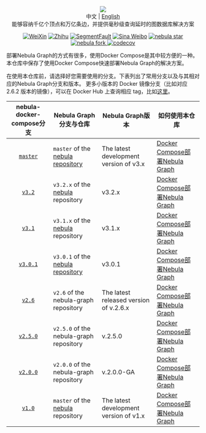 <p align="center">
  <img src="https://nebula-graph.io/img/nav-nebula-logo.png"/>
  <br>中文 | <a href="README.md">English</a>
  <br>能够容纳千亿个顶点和万亿条边，并提供毫秒级查询延时的图数据库解决方案<br>
</p>

<p align="center">
  <a href="https://user-images.githubusercontent.com/38887077/67449282-4362b300-f64c-11e9-878f-7efc373e5e55.jpg"><img src="https://img.shields.io/badge/WeChat-%E5%BE%AE%E4%BF%A1-brightgreen" alt="WeiXin"></a>
  <a href="https://www.zhihu.com/org/nebulagraph/activities"><img src="https://img.shields.io/badge/Zhihu-%E7%9F%A5%E4%B9%8E-blue" alt="Zhihu"></a>
  <a href="https://segmentfault.com/t/nebula"><img src="https://img.shields.io/badge/SegmentFault-%E6%80%9D%E5%90%A6-green" alt="SegmentFault"></a>
  <a href="https://weibo.com/p/1006067122684542/home?from=page_100606&mod=TAB#place"><img src="https://img.shields.io/badge/Weibo-%E5%BE%AE%E5%8D%9A-red" alt="Sina Weibo"></a>
  <a href="http://githubbadges.com/star.svg?user=vesoft-inc&repo=nebula&style=default">
    <img src="http://githubbadges.com/star.svg?user=vesoft-inc&repo=nebula&style=default" alt="nebula star"/>
  </a>
  <a href="http://githubbadges.com/fork.svg?user=vesoft-inc&repo=nebula&style=default">
    <img src="http://githubbadges.com/fork.svg?user=vesoft-inc&repo=nebula&style=default" alt="nebula fork"/>
  </a>
  <a href="https://codecov.io/gh/vesoft-inc/nebula">
    <img src="https://codecov.io/gh/vesoft-inc/nebula/branch/master/graph/badge.svg" alt="codecov"/>
  </a>
</p>

部署Nebula Graph的方式有很多，使用Docker Compose是其中较方便的一种。本仓库中保存了使用Docker Compose快速部署Nebula Graph的解决方案。

在使用本仓库前，请选择好您需要使用的分支。下表列出了常用分支以及与其相对应的Nebula Graph分支和版本。
更多小版本的 Docker 镜像分支（比如对应 2.6.2 版本的镜像），可以在 Docker Hub 上查询相应 tag，比如[这里](https://hub.docker.com/r/vesoft/nebula-graphd/tags)。

| nebula-docker-compose分支                                                               | Nebula Graph分支与仓库                                                         | Nebula Graph版本     | 如何使用本仓库                                                                                                                    |
| :-------------------------------------------------------------------------------------: | ------------------------------------------------------------------------------ | -------------------- | --------------------------------------------------------------------------------------------------------------------------------- |
| [`master`](https://github.com/vesoft-inc/nebula-docker-compose/tree/master)                       | `master` of the [nebula repository](https://github.com/vesoft-inc/nebula) | The latest development <br>version of v3.x | [Docker Compose部署Nebula Graph](https://docs.nebula-graph.io/2.0/2.quick-start/2.deploy-nebula-graph-with-docker-compose/) |
| [`v3.2`](https://github.com/vesoft-inc/nebula-docker-compose/tree/v3.2.0)                       | `v3.2.x` of the [nebula](https://github.com/vesoft-inc/nebula) repository | v3.2.x | [Docker Compose部署Nebula Graph](https://docs.nebula-graph.io/2.0/2.quick-start/2.deploy-nebula-graph-with-docker-compose/) |
| [`v3.1`](https://github.com/vesoft-inc/nebula-docker-compose/tree/v3.1.0)                       | `v3.1.x` of the [nebula](https://github.com/vesoft-inc/nebula) repository | v3.1.x | [Docker Compose部署Nebula Graph](https://docs.nebula-graph.io/2.0/2.quick-start/2.deploy-nebula-graph-with-docker-compose/) |
| [`v3.0.1`](https://github.com/vesoft-inc/nebula-docker-compose/tree/v3.0.1)                       | `v3.0.1` of the [nebula repository](https://github.com/vesoft-inc/nebula) | v3.0.1 | [Docker Compose部署Nebula Graph](https://docs.nebula-graph.io/2.0/2.quick-start/2.deploy-nebula-graph-with-docker-compose/) |
| [`v2.6`](https://github.com/vesoft-inc/nebula-docker-compose/tree/v2.6) <br> | `v2.6` of the nebula-graph repository                                               | The latest released version of v.2.6.x                                    | [Docker Compose部署Nebula Graph](https://github.com/vesoft-inc/nebula-docker-compose/blob/v2.6/README.md)                 |
| [`v2.5.0`](https://github.com/vesoft-inc/nebula-docker-compose/tree/v2.5.0) | `v2.5.0` of the nebula-graph repository                                               | v.2.5.0                                    | [Docker Compose部署Nebula Graph](https://github.com/vesoft-inc/nebula-docker-compose/blob/v2.5.0/README.md)                 |
| [`v2.0.0`](https://github.com/vesoft-inc/nebula-docker-compose/tree/v2.0.0)                       | `v2.0.0` of the nebula-graph repository                                               | v.2.0.0-GA                                 | [Docker Compose部署Nebula Graph](https://github.com/vesoft-inc/nebula-docker-compose/blob/v2.0.0/README.md)                 |
| [`v1.0`](https://github.com/vesoft-inc/nebula-docker-compose/tree/v1.0)                           | `master` of the [nebula](https://github.com/vesoft-inc/nebula) repository             | The latest development <br>version of v1.x | [Docker Compose部署Nebula Graph](https://github.com/vesoft-inc/nebula-docker-compose/blob/v1.0/README.md)                   |
